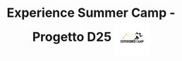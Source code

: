 <div>
  <h1 align="center"> Experience Summer Camp - Progetto D25
  <img align="center" src="resources/Logo.png" width="80" /> </h1> 
</div>
